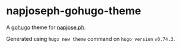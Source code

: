 # napjoseph-gohugo-theme

A [gohugo](https://gohugo.io) theme for [napjose.ph](https://napjose.ph).

Generated using `hugo new theme` command on `hugo version` `v0.74.3`.
